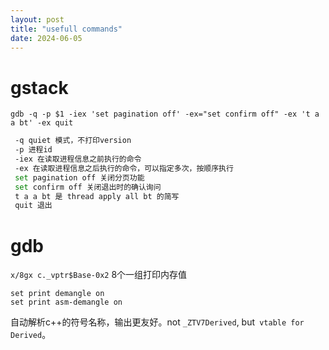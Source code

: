 ```yaml
---
layout: post
title: "usefull commands"
date: 2024-06-05
---
```


# gstack
`gdb -q -p $1 -iex 'set pagination off' -ex="set confirm off" -ex 't a a bt' -ex quit`
```bash
 -q quiet 模式，不打印version
 -p 进程id
 -iex 在读取进程信息之前执行的命令
 -ex 在读取进程信息之后执行的命令，可以指定多次，按顺序执行
 set pagination off 关闭分页功能
 set confirm off 关闭退出时的确认询问
 t a a bt 是 thread apply all bt 的简写
 quit 退出
```

# gdb
`x/8gx c._vptr$Base-0x2` 8个一组打印内存值
```gdb
set print demangle on
set print asm-demangle on
```
自动解析c++的符号名称，输出更友好。not `_ZTV7Derived`, but` vtable for Derived`。


